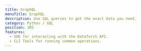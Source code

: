 ```yaml
---
title: GraphQL
menuTitle: GraphQL
description: Use GQL queries to get the exact data you need.
category: Python / GQL
position: 305
features:
  - SDK for interacting with the DataTorch API.
  - CLI Tools for running common operations.
---
```

